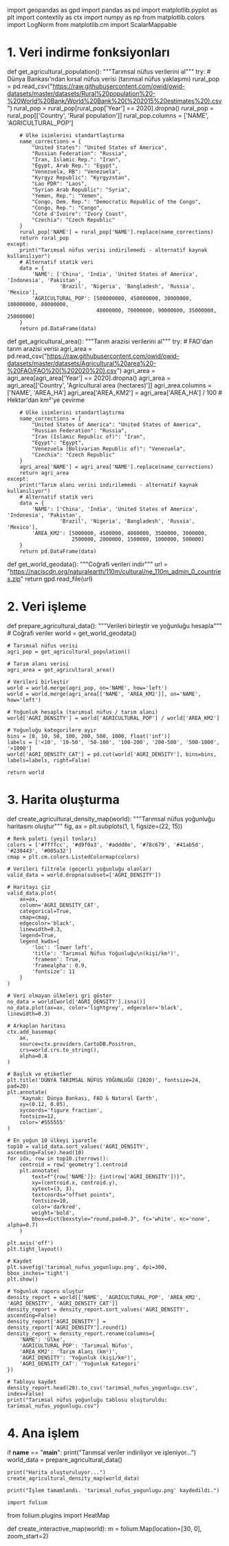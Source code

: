 import geopandas as gpd
import pandas as pd
import matplotlib.pyplot as plt
import contextily as ctx
import numpy as np
from matplotlib.colors import LogNorm
from matplotlib.cm import ScalarMappable

# 1. Veri indirme fonksiyonları
def get_agricultural_population():
    """Tarımsal nüfus verilerini al"""
    try:
        # Dünya Bankası'ndan kırsal nüfus verisi (tarımsal nüfus yaklaşımı)
        rural_pop = pd.read_csv("https://raw.githubusercontent.com/owid/owid-datasets/master/datasets/Rural%20population%20-%20World%20Bank/World%20Bank%20(%202015%20estimates%20).csv")
        rural_pop = rural_pop[rural_pop['Year'] == 2020].dropna()
        rural_pop = rural_pop[['Country', 'Rural population']]
        rural_pop.columns = ['NAME', 'AGRICULTURAL_POP']
        
        # Ülke isimlerini standartlaştırma
        name_corrections = {
            "United States": "United States of America",
            "Russian Federation": "Russia",
            "Iran, Islamic Rep.": "Iran",
            "Egypt, Arab Rep.": "Egypt",
            "Venezuela, RB": "Venezuela",
            "Kyrgyz Republic": "Kyrgyzstan",
            "Lao PDR": "Laos",
            "Syrian Arab Republic": "Syria",
            "Yemen, Rep.": "Yemen",
            "Congo, Dem. Rep.": "Democratic Republic of the Congo",
            "Congo, Rep.": "Congo",
            "Cote d'Ivoire": "Ivory Coast",
            "Czechia": "Czech Republic"
        }
        rural_pop['NAME'] = rural_pop['NAME'].replace(name_corrections)
        return rural_pop
    except:
        print("Tarımsal nüfus verisi indirilemedi - alternatif kaynak kullanılıyor")
        # Alternatif statik veri
        data = {
            'NAME': ['China', 'India', 'United States of America', 'Indonesia', 'Pakistan', 
                     'Brazil', 'Nigeria', 'Bangladesh', 'Russia', 'Mexico'],
            'AGRICULTURAL_POP': [500000000, 450000000, 30000000, 100000000, 80000000, 
                                 40000000, 70000000, 90000000, 35000000, 25000000]
        }
        return pd.DataFrame(data)

def get_agricultural_area():
    """Tarım arazisi verilerini al"""
    try:
        # FAO'dan tarım arazisi verisi
        agri_area = pd.read_csv("https://raw.githubusercontent.com/owid/owid-datasets/master/datasets/Agricultural%20area%20-%20FAO/FAO%20(%202020%20).csv")
        agri_area = agri_area[agri_area['Year'] == 2020].dropna()
        agri_area = agri_area[['Country', 'Agricultural area (hectares)']]
        agri_area.columns = ['NAME', 'AREA_HA']
        agri_area['AREA_KM2'] = agri_area['AREA_HA'] / 100  # Hektar'dan km²'ye çevirme
        
        # Ülke isimlerini standartlaştırma
        name_corrections = {
            "United States of America": "United States of America",
            "Russian Federation": "Russia",
            "Iran (Islamic Republic of)": "Iran",
            "Egypt": "Egypt",
            "Venezuela (Bolivarian Republic of)": "Venezuela",
            "Czechia": "Czech Republic"
        }
        agri_area['NAME'] = agri_area['NAME'].replace(name_corrections)
        return agri_area
    except:
        print("Tarım alanı verisi indirilemedi - alternatif kaynak kullanılıyor")
        # Alternatif statik veri
        data = {
            'NAME': ['China', 'India', 'United States of America', 'Indonesia', 'Pakistan', 
                     'Brazil', 'Nigeria', 'Bangladesh', 'Russia', 'Mexico'],
            'AREA_KM2': [5000000, 4500000, 4000000, 3500000, 3000000, 
                         2500000, 2000000, 1500000, 1000000, 500000]
        }
        return pd.DataFrame(data)

def get_world_geodata():
    """Coğrafi verileri indir"""
    url = "https://naciscdn.org/naturalearth/110m/cultural/ne_110m_admin_0_countries.zip"
    return gpd.read_file(url)

# 2. Veri işleme
def prepare_agricultural_data():
    """Verileri birleştir ve yoğunluğu hesapla"""
    # Coğrafi veriler
    world = get_world_geodata()
    
    # Tarımsal nüfus verisi
    agri_pop = get_agricultural_population()
    
    # Tarım alanı verisi
    agri_area = get_agricultural_area()
    
    # Verileri birleştir
    world = world.merge(agri_pop, on='NAME', how='left')
    world = world.merge(agri_area[['NAME', 'AREA_KM2']], on='NAME', how='left')
    
    # Yoğunluk hesapla (tarımsal nüfus / tarım alanı)
    world['AGRI_DENSITY'] = world['AGRICULTURAL_POP'] / world['AREA_KM2']
    
    # Yoğunluğu kategorilere ayır
    bins = [0, 10, 50, 100, 200, 500, 1000, float('inf')]
    labels = ['<10', '10-50', '50-100', '100-200', '200-500', '500-1000', '>1000']
    world['AGRI_DENSITY_CAT'] = pd.cut(world['AGRI_DENSITY'], bins=bins, labels=labels, right=False)
    
    return world

# 3. Harita oluşturma
def create_agricultural_density_map(world):
    """Tarımsal nüfus yoğunluğu haritasını oluştur"""
    fig, ax = plt.subplots(1, 1, figsize=(22, 15))
    
    # Renk paleti (yeşil tonları)
    colors = ['#ffffcc', '#d9f0a3', '#addd8e', '#78c679', '#41ab5d', '#238443', '#005a32']
    cmap = plt.cm.colors.ListedColormap(colors)
    
    # Verileri filtrele (geçerli yoğunluğu olanlar)
    valid_data = world.dropna(subset=['AGRI_DENSITY'])
    
    # Haritayı çiz
    valid_data.plot(
        ax=ax,
        column='AGRI_DENSITY_CAT',
        categorical=True,
        cmap=cmap,
        edgecolor='black',
        linewidth=0.3,
        legend=True,
        legend_kwds={
            'loc': 'lower left',
            'title': 'Tarımsal Nüfus Yoğunluğu\n(kişi/km²)',
            'frameon': True,
            'framealpha': 0.9,
            'fontsize': 11
        }
    )
    
    # Veri olmayan ülkeleri gri göster
    no_data = world[world['AGRI_DENSITY'].isna()]
    no_data.plot(ax=ax, color='lightgrey', edgecolor='black', linewidth=0.3)
    
    # Arkaplan haritası
    ctx.add_basemap(
        ax,
        source=ctx.providers.CartoDB.Positron,
        crs=world.crs.to_string(),
        alpha=0.8
    )
    
    # Başlık ve etiketler
    plt.title('DÜNYA TARIMSAL NÜFUS YOĞUNLUĞU (2020)', fontsize=24, pad=20)
    plt.annotate(
        'Kaynak: Dünya Bankası, FAO & Natural Earth',
        xy=(0.12, 0.05),
        xycoords='figure fraction',
        fontsize=12,
        color='#555555'
    )
    
    # En yoğun 10 ülkeyi işaretle
    top10 = valid_data.sort_values('AGRI_DENSITY', ascending=False).head(10)
    for idx, row in top10.iterrows():
        centroid = row['geometry'].centroid
        plt.annotate(
            text=f"{row['NAME']}: {int(row['AGRI_DENSITY'])}",
            xy=(centroid.x, centroid.y),
            xytext=(3, 3),
            textcoords="offset points",
            fontsize=10,
            color='darkred',
            weight='bold',
            bbox=dict(boxstyle="round,pad=0.3", fc='white', ec='none', alpha=0.7)
        )
    
    plt.axis('off')
    plt.tight_layout()
    
    # Kaydet
    plt.savefig('tarimsal_nufus_yogunlugu.png', dpi=300, bbox_inches='tight')
    plt.show()
    
    # Yoğunluk raporu oluştur
    density_report = world[['NAME', 'AGRICULTURAL_POP', 'AREA_KM2', 'AGRI_DENSITY', 'AGRI_DENSITY_CAT']]
    density_report = density_report.sort_values('AGRI_DENSITY', ascending=False)
    density_report['AGRI_DENSITY'] = density_report['AGRI_DENSITY'].round(1)
    density_report = density_report.rename(columns={
        'NAME': 'Ülke',
        'AGRICULTURAL_POP': 'Tarımsal Nüfus',
        'AREA_KM2': 'Tarım Alanı (km²)',
        'AGRI_DENSITY': 'Yoğunluk (kişi/km²)',
        'AGRI_DENSITY_CAT': 'Yoğunluk Kategori'
    })
    
    # Tabloyu kaydet
    density_report.head(20).to_csv('tarimsal_nufus_yogunlugu.csv', index=False)
    print("Tarımsal nüfus yoğunluğu tablosu oluşturuldu: tarimsal_nufus_yogunlugu.csv")

# 4. Ana işlem
if __name__ == "__main__":
    print("Tarımsal veriler indiriliyor ve işleniyor...")
    world_data = prepare_agricultural_data()
    
    print("Harita oluşturuluyor...")
    create_agricultural_density_map(world_data)
    
    print("İşlem tamamlandı. 'tarimsal_nufus_yogunlugu.png' kaydedildi.")

    import folium
from folium.plugins import HeatMap

def create_interactive_map(world):
    m = folium.Map(location=[30, 0], zoom_start=2)
    
